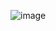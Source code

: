 ![image](https://github.com/keversongarcia/conexo-jogo/assets/50189112/67f32e8f-548b-4850-ac0a-006aa66dc379)
